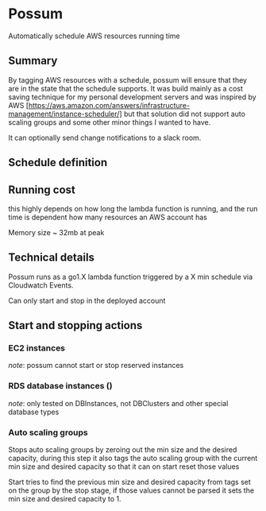 # Possum

Automatically schedule AWS resources running time

## Summary

By tagging AWS resources with a schedule, possum will ensure that they are in the state that the schedule supports.
It was build mainly as a cost saving technique for my personal development servers and was inspired by AWS [https://aws.amazon.com/answers/infrastructure-management/instance-scheduler/] but that
solution did not support auto scaling groups and some other minor things I wanted to have.

It can optionally send change notifications to a slack room.

## Schedule definition



## Running cost

this highly depends on how long the lambda function is running, and the run time is dependent how many resources an
AWS account has

Memory size ~ 32mb at peak


## Technical details

Possum runs as a go1.X lambda function triggered by a X min schedule via Cloudwatch Events.

Can only start and stop in the deployed account



## Start and stopping actions

### EC2 instances

_note_: possum cannot start or stop reserved instances

### RDS database instances ()

_note_: only tested on DBInstances, not DBClusters and other special database types

### Auto scaling groups

Stops auto scaling groups by zeroing out the min size and the desired capacity, during this step it also tags the
auto scaling group with the current min size and desired capacity so that it can on start reset those values

Start tries to find the previous min size and desired capacity from tags set on the group by the stop stage, if those
values cannot be parsed it sets the min size and desired capacity to 1.


